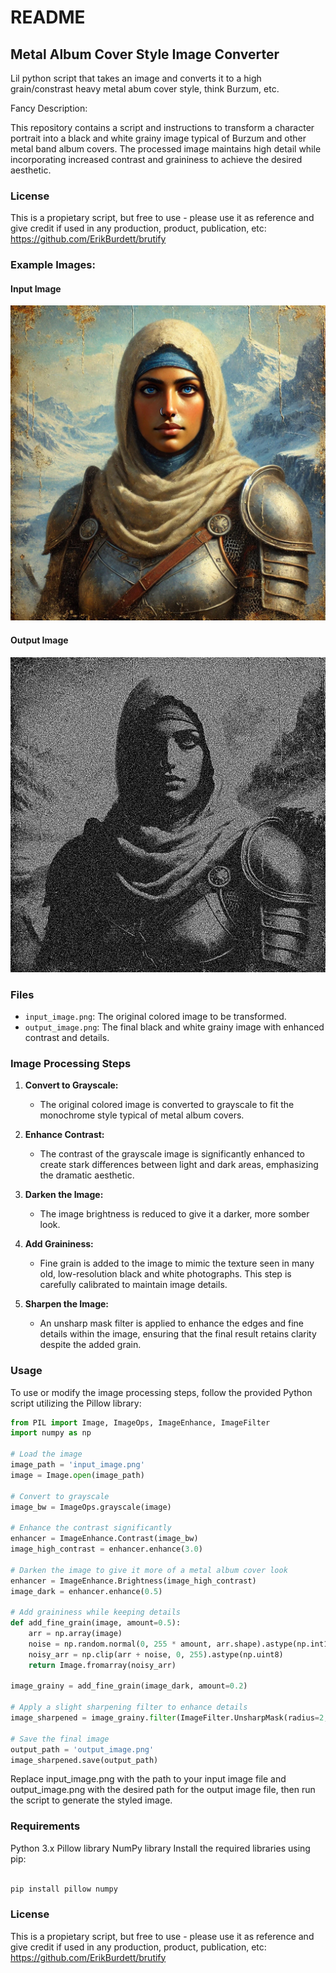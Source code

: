 # README

## Metal Album Cover Style Image Converter

Lil python script that takes an image and converts it to a high grain/constrast heavy metal abum cover style, think Burzum, etc. 

Fancy Description:

This repository contains a script and instructions to transform a character portrait into a black and white grainy image typical of Burzum and other metal band album covers. The processed image maintains high detail while incorporating increased contrast and graininess to achieve the desired aesthetic.

### License
This is a propietary script, but free to use - please use it as reference and give credit if used in any production, product, publication, etc: https://github.com/ErikBurdett/brutify

### Example Images:
#### Input Image
![Input Image](examples/input_image.png)

#### Output Image
![Output Image](examples/output_image.png)

### Files
- `input_image.png`: The original colored image to be transformed.
- `output_image.png`: The final black and white grainy image with enhanced contrast and details.

### Image Processing Steps

1. **Convert to Grayscale:**
   - The original colored image is converted to grayscale to fit the monochrome style typical of metal album covers.

2. **Enhance Contrast:**
   - The contrast of the grayscale image is significantly enhanced to create stark differences between light and dark areas, emphasizing the dramatic aesthetic.

3. **Darken the Image:**
   - The image brightness is reduced to give it a darker, more somber look.

4. **Add Graininess:**
   - Fine grain is added to the image to mimic the texture seen in many old, low-resolution black and white photographs. This step is carefully calibrated to maintain image details.

5. **Sharpen the Image:**
   - An unsharp mask filter is applied to enhance the edges and fine details within the image, ensuring that the final result retains clarity despite the added grain.

### Usage

To use or modify the image processing steps, follow the provided Python script utilizing the Pillow library:

```python
from PIL import Image, ImageOps, ImageEnhance, ImageFilter
import numpy as np

# Load the image
image_path = 'input_image.png'
image = Image.open(image_path)

# Convert to grayscale
image_bw = ImageOps.grayscale(image)

# Enhance the contrast significantly
enhancer = ImageEnhance.Contrast(image_bw)
image_high_contrast = enhancer.enhance(3.0)

# Darken the image to give it more of a metal album cover look
enhancer = ImageEnhance.Brightness(image_high_contrast)
image_dark = enhancer.enhance(0.5)

# Add graininess while keeping details
def add_fine_grain(image, amount=0.5):
    arr = np.array(image)
    noise = np.random.normal(0, 255 * amount, arr.shape).astype(np.int16)
    noisy_arr = np.clip(arr + noise, 0, 255).astype(np.uint8)
    return Image.fromarray(noisy_arr)

image_grainy = add_fine_grain(image_dark, amount=0.2)

# Apply a slight sharpening filter to enhance details
image_sharpened = image_grainy.filter(ImageFilter.UnsharpMask(radius=2, percent=150, threshold=3))

# Save the final image
output_path = 'output_image.png'
image_sharpened.save(output_path)
```

Replace input_image.png with the path to your input image file and output_image.png with the desired path for the output image file, then run the script to generate the styled image.

### Requirements
Python 3.x
Pillow library
NumPy library
Install the required libraries using pip:

```bash

pip install pillow numpy
```
### License
This is a propietary script, but free to use - please use it as reference and give credit if used in any production, product, publication, etc: https://github.com/ErikBurdett/brutify